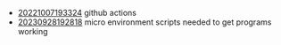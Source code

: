 - [20221007193324](/zet/20221007193324/README.md) github actions
- [20230928192818](/zet/20230928192818/README.md) micro environment scripts needed to get programs working
